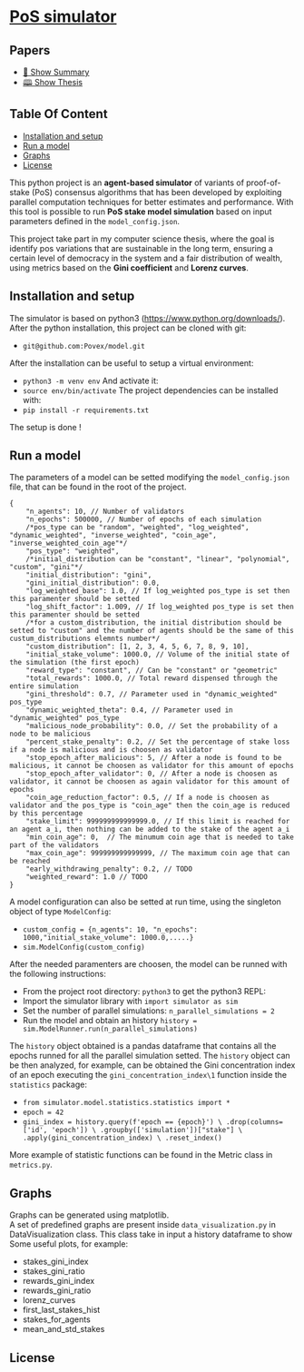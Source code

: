 # [PoS simulator](http://MarcoPoveromo.github.io/PoS-Staking-Simulator/docs/PoS___Tesi_magistrale.pdf)

## Papers
- [📄 Show Summary](http://MarcoPoveromo.github.io/PoS-Staking-Simulator/docs/Sintesi_tesi_magistrale.pdf)
- [🕮 Show Thesis](http://MarcoPoveromo.github.io/PoS-Staking-Simulator/docs/PoS___Tesi_magistrale.pdf)

## Table Of Content

- [Installation and setup](#setup)
- [Run a model](#run)
- [Graphs](#graphs)
- [License](#license)

This python project is an **agent-based simulator**
of variants of proof-of-stake (PoS) consensus algorithms that has been developed by exploiting
parallel computation techniques for better estimates and performance.
With this tool is possible to run **PoS stake model simulation** based on input parameters defined in the `model_config.json`.<br />

This project take part in my computer science thesis, where the goal is 
identify pos variations that are sustainable in the long term, ensuring a certain level of democracy in the system and a fair distribution of wealth, using metrics
based on the **Gini coefficient** and **Lorenz curves**.



## Installation and setup
The simulator is based on python3 (https://www.python.org/downloads/).
After the python installation, this project can be cloned with git:
- `git@github.com:Povex/model.git`

After the installation can be useful to setup a virtual environment:
- `python3 -m venv env`
And activate it:
- `source env/bin/activate`
The project dependencies can be installed with:
- `pip install -r requirements.txt`

The setup is done !

## Run a model
The parameters of a model can be setted modifying the `model_config.json` file, that can be found in the root of the project.
```jsonc
{
    "n_agents": 10, // Number of validators
    "n_epochs": 500000, // Number of epochs of each simulation
    /*pos_type can be "random", "weighted", "log_weighted", "dynamic_weighted", "inverse_weighted", "coin_age", "inverse_weighted_coin_age"*/
    "pos_type": "weighted",
    /*initial_distribution can be "constant", "linear", "polynomial", "custom", "gini"*/
    "initial_distribution": "gini",
    "gini_initial_distribution": 0.0,
    "log_weighted_base": 1.0, // If log_weighted pos_type is set then this paramenter should be setted 
    "log_shift_factor": 1.009, // If log_weighted pos_type is set then this paramenter should be setted 
    /*for a custom_distribution, the initial distribution should be setted to "custom" and the number of agents should be the same of this custum_distributions elemnts number*/
    "custom_distribution": [1, 2, 3, 4, 5, 6, 7, 8, 9, 10],
    "initial_stake_volume": 1000.0, // Volume of the initial state of the simulation (the first epoch)
    "reward_type": "constant", // Can be "constant" or "geometric"
    "total_rewards": 1000.0, // Total reward dispensed through the entire simulation
    "gini_threshold": 0.7, // Parameter used in "dynamic_weighted" pos_type
    "dynamic_weighted_theta": 0.4, // Parameter used in "dynamic_weighted" pos_type
    "malicious_node_probability": 0.0, // Set the probability of a node to be malicious 
    "percent_stake_penalty": 0.2, // Set the percentage of stake loss if a node is malicious and is choosen as validator
    "stop_epoch_after_malicious": 5, // After a node is found to be malicious, it cannot be choosen as validator for this amount of epochs
    "stop_epoch_after_validator": 0, // After a node is choosen as validator, it cannot be choosen as again validator for this amount of epochs
    "coin_age_reduction_factor": 0.5, // If a node is choosen as validator and the pos_type is "coin_age" then the coin_age is reduced by this percentage
    "stake_limit": 999999999999999.0, // If this limit is reached for an agent a_i, then nothing can be added to the stake of the agent a_i
    "min_coin_age": 0,  // The minumum coin age that is needed to take part of the validators
    "max_coin_age": 999999999999999, // The maximum coin age that can be reached
    "early_withdrawing_penalty": 0.2, // TODO
    "weighted_reward": 1.0 // TODO
}
```
A model configuration can also be setted at run time, using the singleton object of type `ModelConfig`:
- `custom_config = {n_agents": 10, "n_epochs": 1000,"initial_stake_volume": 1000.0,.....}`
- `sim.ModelConfig(custom_config)` 

After the needed paramenters are choosen, the model can be runned with the following instructions:
- From the project root directory: `python3` to get the python3 REPL:
- Import the simulator library with `import simulator as sim`
- Set the number of parallel simulations: `n_parallel_simulations = 2`
- Run the model and obtain an history `history = sim.ModelRunner.run(n_parallel_simulations)`

The `history` object obtained is a pandas dataframe that contains all the epochs runned for all the parallel simulation setted.
The `history` object can be then analyzed, for example, can be obtained the Gini concentration index of an epoch executing the `gini_concentration_index\1` function inside the `statistics` package:
- `from simulator.model.statistics.statistics import *`
- `epoch = 42`
- `gini_index = history.query(f'epoch == {epoch}') \
            .drop(columns=['id', 'epoch']) \
            .groupby(['simulation'])["stake"] \
            .apply(gini_concentration_index) \
            .reset_index()`

More example of statistic functions can be found in the Metric class in `metrics.py`.
## Graphs
Graphs can be generated using matplotlib. <br> 
A set of predefined graphs are present inside `data_visualization.py` in DataVisualization class.
This class take in input a history dataframe to show Some useful plots, for example:
- stakes_gini_index
- stakes_gini_ratio
- rewards_gini_index
- rewards_gini_ratio
- lorenz_curves
- first_last_stakes_hist
- stakes_for_agents
- mean_and_std_stakes

## License
